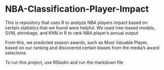 # NBA-Classification-Player-Impact

This is repository that uses R to analyze NBA players impact based on certain statistics that we found were helpful.
We used tree-based models, SVM, shrinkage, and KNN in R to rank NBA player’s
annual output

From this, we predicted season awards, such as Most Valuable Player, based on our ranking and discovered certain biases
from the media’s award selections

To run this project, use RStudio and run the markdown file
